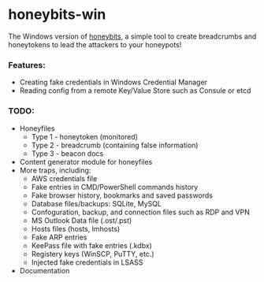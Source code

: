 # honeybits-win
The Windows version of [honeybits](https://github.com/0x4D31/honeybits), a simple tool to create breadcrumbs and honeytokens to lead the attackers to your honeypots!

### Features:
* Creating fake credentials in Windows Credential Manager
* Reading config from a remote Key/Value Store such as Consule or etcd

### TODO:
* Honeyfiles
  + Type 1 - honeytoken (monitored)
  + Type 2 - breadcrumb (containing false information)
  + Type 3 - beacon docs
* Content generator module for honeyfiles
* More traps, including:
  + AWS credentials file
  + Fake entries in CMD/PowerShell commands history
  + Fake browser history, bookmarks and saved passwords
  + Database files/backups: SQLite, MySQL
  + Confoguration, backup, and connection files such as RDP and VPN
  + MS Outlook Data file (.ost/.pst)
  + Hosts files (hosts, lmhosts)
  + Fake ARP entries
  + KeePass file with fake entries (.kdbx)
  + Registery keys (WinSCP, PuTTY, etc.)
  + Injected fake credentials in LSASS
* Documentation